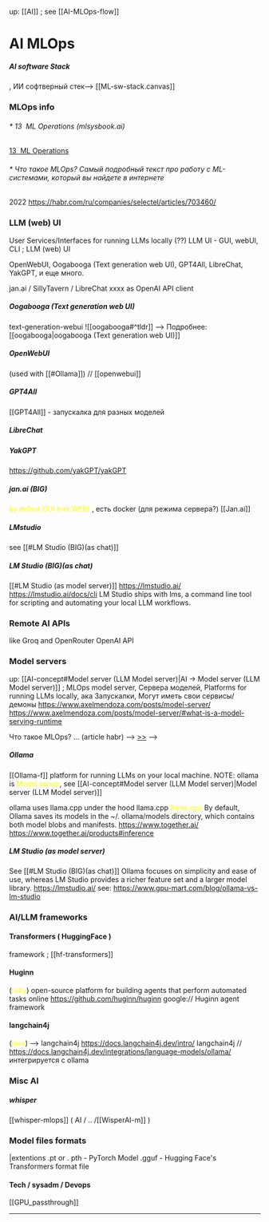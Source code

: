 up: [[AI]] ; see [[AI-MLOps-flow]]
# AI MLOps 

##### AI software Stack
, ИИ софтверный стек-->  [[ML-sw-stack.canvas]]

### MLOps info

###### \* 13  ML Operations (mlsysbook.ai)
[13  ML Operations](https://mlsysbook.ai/contents/ops/ops.html)
###### \* Что такое MLOps? Самый подробный текст про работу с ML-системами, который вы найдете в интернете
2022 https://habr.com/ru/companies/selectel/articles/703460/



### LLM (web) UI
User Services/Interfaces for running LLMs locally (??)
LLM UI - GUI, webUI, CLI ; LLM (web) UI

OpenWebUI, Oogabooga (Text generation web UI), GPT4All, 
LibreChat, YakGPT, и еще много. 


jan.ai / SillyTavern  /  LibreChat 
xxxx as OpenAI API client

##### Oogabooga (Text generation web UI)
text-generation-webui
![[oogabooga#^tldr]]
   --> Подробнее: [[oogabooga|oogabooga (Text generation web UI)]]

##### OpenWebUI
(used with [[#Ollama]])  // [[openwebui]]

##### GPT4All
[[GPT4All]] -  запускалка для разных моделей

##### LibreChat


##### YakGPT
https://github.com/yakGPT/yakGPT

##### jan.ai (BIG)
<font color="#ffff00">by defaut GUI (not WEB)</font> , есть docker (для режима сервера?)
[[Jan.ai]]

##### LMstudio
see [[#LM Studio (BIG)(as chat)]]
##### LM Studio (BIG)(as chat)
[[#LM Studio (as model server)]]
https://lmstudio.ai/
https://lmstudio.ai/docs/cli
LM Studio ships with lms, a command line tool for scripting and automating your local LLM workflows.



### Remote AI APIs
like Groq and OpenRouter
OpenAI API

### Model servers
up: [[AI-concept#Model server (LLM Model server)|AI -> Model server (LLM Model server)]]  ; MLOps model server, Сервера моделей, Platforms for running LLMs locally, ака Запускалки,
Могут иметь свои сервисы/демоны
https://www.axelmendoza.com/posts/model-server/
https://www.axelmendoza.com/posts/model-server/#what-is-a-model-serving-runtime

Что такое MLOps? ... (article habr) --> [>>](https://habr.com/ru/companies/selectel/articles/703460/#:~:text=%D0%B2%D0%B5%D1%80%D1%81%D0%B8%D0%B9%20Serving%20Engine%29%2C-,Model%20Serving,-%2C%20%D0%BA%D0%BE%D1%82%D0%BE%D1%80%D1%8B%D0%B9%20%D0%B2%20%D1%80%D0%B0%D0%BC%D0%BA%D0%B0%D1%85)  -->

##### Ollama
[[Ollama-f]]    platform for running LLMs on your local machine.
NOTE:  ollama is <font color="#ffff00">Model server</font>, see [[AI-concept#Model server (LLM Model server)|Model server (LLM Model server)]]

ollama uses llama.cpp under the hood
llama.cpp  <font color="#ffff00">llama.cpp</font>
By default, Ollama saves its models in the ~/. ollama/models directory, which contains both model blobs and manifests.
https://www.together.ai/
https://www.together.ai/products#inference

##### LM Studio (as model server)
See [[#LM Studio (BIG)(as chat)]]
Ollama focuses on simplicity and ease of use, whereas LM Studio provides a richer feature set and a larger model library.
https://lmstudio.ai/
see: https://www.gpu-mart.com/blog/ollama-vs-lm-studio



### AI/LLM frameworks
#### Transformers ( HuggingFace )
framework ; [[hf-transformers]]

#### Huginn
(<font color="#ffff00">ruby</font>)  open-source platform for building agents that perform automated tasks online   https://github.com/huginn/huginn
google:// Huginn agent framework


#### langchain4j
(<font color="#ffff00">java</font>)  --> langchain4j
https://docs.langchain4j.dev/intro/
langchain4j // 
https://docs.langchain4j.dev/integrations/language-models/ollama/
интегрируется с ollama

### Misc AI

##### whisper
[[whisper-mlops]]  ( AI / .. /[[WisperAI-m]]  )

### Model files formats
|extentions
.pt or . pth - PyTorch Model
.gguf - Hugging Face's Transformers format file



#### Tech / sysadm / Devops
[[GPU_passthrough]]

--------





